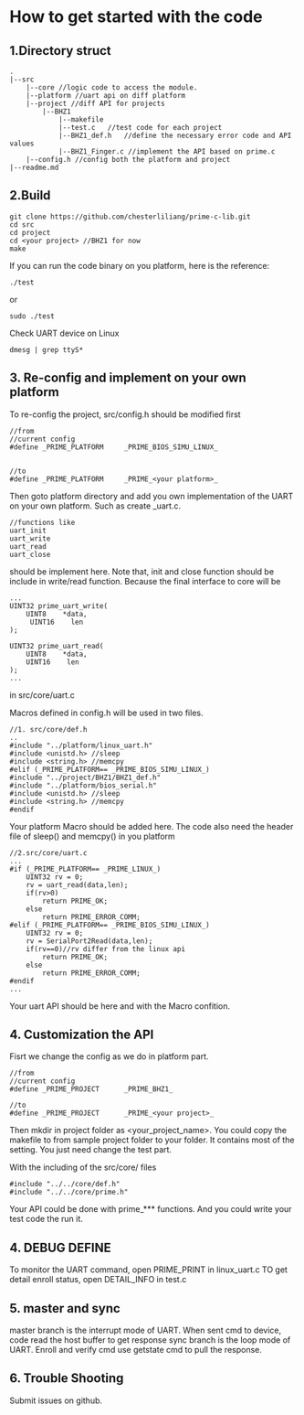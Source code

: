 # How to get started with the code
## 1.Directory struct
```
.
|--src
    |--core //logic code to access the module.
    |--platform //uart api on diff platform
    |--project //diff API for projects
        |--BHZ1
            |--makefile 
            |--test.c   //test code for each project
            |--BHZ1_def.h   //define the necessary error code and API values
            |--BHZ1_Finger.c //implement the API based on prime.c
    |--config.h //config both the platform and project
|--readme.md

```

## 2.Build
```
git clone https://github.com/chesterliliang/prime-c-lib.git
cd src
cd project
cd <your project> //BHZ1 for now
make
```

If you can run the code binary on you platform, here is the reference:
```
./test
```
or
```
sudo ./test
```
Check UART device on Linux
```
dmesg | grep ttyS*
```

## 3. Re-config and implement on your own platform

To re-config the project, src/config.h should be modified first

```
//from
//current config  
#define _PRIME_PLATFORM     _PRIME_BIOS_SIMU_LINUX_    


//to
#define _PRIME_PLATFORM     _PRIME_<your platform>_
```

Then goto platform directory and add you own implementation of the UART on your own platform. Such as create <your project>_uart.c. 

```
//functions like 
uart_init
uart_write
uart_read
uart_close
```
should be implement here. Note that, init and close function should be include in write/read function. Because the final interface to core will be 

```
...
UINT32 prime_uart_write(
    UINT8    *data,
     UINT16    len
);

UINT32 prime_uart_read(
    UINT8    *data,
    UINT16    len
);
...
```
in src/core/uart.c

Macros defined in config.h will be used in two files.
```
//1. src/core/def.h
..
#include "../platform/linux_uart.h"
#include <unistd.h> //sleep
#include <string.h> //memcpy
#elif (_PRIME_PLATFORM== _PRIME_BIOS_SIMU_LINUX_)
#include "../project/BHZ1/BHZ1_def.h"
#include "../platform/bios_serial.h"
#include <unistd.h> //sleep
#include <string.h> //memcpy
#endif
```
Your platform Macro should be added here. The code also need the header file of sleep() and memcpy() in you platform

```
//2.src/core/uart.c
...
#if (_PRIME_PLATFORM== _PRIME_LINUX_)
    UINT32 rv = 0;
    rv = uart_read(data,len);
    if(rv>0)
        return PRIME_OK;
    else
        return PRIME_ERROR_COMM;
#elif (_PRIME_PLATFORM== _PRIME_BIOS_SIMU_LINUX_)
    UINT32 rv = 0;
    rv = SerialPort2Read(data,len);
    if(rv==0)//rv differ from the linux api
        return PRIME_OK;
    else
        return PRIME_ERROR_COMM;
#endif
...
```
Your uart API should be here and with the Macro confition.

## 4. Customization the API

Fisrt we change the config as we do in platform part.
```
//from
//current config
#define _PRIME_PROJECT      _PRIME_BHZ1_     

//to
#define _PRIME_PROJECT      _PRIME_<your project>_     
```
Then mkdir in project folder as <your_project_name>. You could copy the makefile to from sample project folder to your folder. It contains most of the setting. You just need change the test part.

With the including of the src/core/ files
```
#include "../../core/def.h"
#include "../../core/prime.h"
```
Your API could be done with prime_*** functions. And you could write your test code the run it.

## 4. DEBUG DEFINE

To monitor the UART command, open PRIME_PRINT in linux_uart.c
TO get detail enroll status, open DETAIL_INFO in test.c

## 5. master and sync

master branch is the interrupt mode of UART. When sent cmd to device, code read the host buffer to get response
sync branch is the loop mode of UART. Enroll and verify cmd use getstate cmd to pull the response.

## 6. Trouble Shooting

Submit issues on github.

